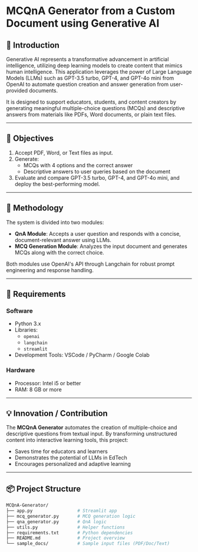 # MCQnA Generator from a Custom Document using Generative AI

## 📘 Introduction

Generative AI represents a transformative advancement in artificial intelligence, utilizing deep learning models to create content that mimics human intelligence. This application leverages the power of Large Language Models (LLMs) such as GPT-3.5 turbo, GPT-4, and GPT-4o mini from OpenAI to automate question creation and answer generation from user-provided documents.

It is designed to support educators, students, and content creators by generating meaningful multiple-choice questions (MCQs) and descriptive answers from materials like PDFs, Word documents, or plain text files.

---

## 🎯 Objectives

1. Accept PDF, Word, or Text files as input.
2. Generate:
   - MCQs with 4 options and the correct answer
   - Descriptive answers to user queries based on the document
3. Evaluate and compare GPT-3.5 turbo, GPT-4, and GPT-4o mini, and deploy the best-performing model.

---

## 🧠 Methodology

The system is divided into two modules:

- **QnA Module**: Accepts a user question and responds with a concise, document-relevant answer using LLMs.
- **MCQ Generation Module**: Analyzes the input document and generates MCQs along with the correct choice.

Both modules use OpenAI's API through Langchain for robust prompt engineering and response handling.

---

## 🧰 Requirements

### Software

- Python 3.x
- Libraries:
  - `openai`
  - `langchain`
  - `streamlit`
- Development Tools: VSCode / PyCharm / Google Colab

### Hardware

- Processor: Intel i5 or better
- RAM: 8 GB or more

---

## 💡 Innovation / Contribution

The **MCQnA Generator** automates the creation of multiple-choice and descriptive questions from textual input. By transforming unstructured content into interactive learning tools, this project:

- Saves time for educators and learners
- Demonstrates the potential of LLMs in EdTech
- Encourages personalized and adaptive learning

---

## 📦 Project Structure

```bash
MCQnA-Generator/
├── app.py                 # Streamlit app
├── mcq_generator.py       # MCQ generation logic
├── qna_generator.py       # QnA logic
├── utils.py               # Helper functions
├── requirements.txt       # Python dependencies
├── README.md              # Project overview
└── sample_docs/           # Sample input files (PDF/Doc/Text)
